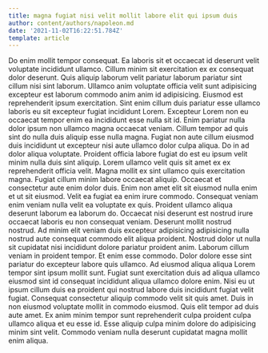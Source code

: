 ```yaml
---
title: magna fugiat nisi velit mollit labore elit qui ipsum duis
author: content/authors/napoleon.md
date: '2021-11-02T16:22:51.784Z'
template: article
---
```


Do enim mollit tempor consequat. Ea laboris sit et occaecat id deserunt velit voluptate incididunt ullamco. Cillum minim sit exercitation ex ex consequat dolor deserunt. Quis aliquip laborum velit pariatur laborum pariatur sint cillum nisi sint laborum. Ullamco anim voluptate officia velit sunt adipisicing excepteur est laborum commodo anim anim id adipisicing.
Eiusmod est reprehenderit ipsum exercitation. Sint enim cillum duis pariatur esse ullamco laboris eu sit excepteur fugiat incididunt Lorem. Excepteur Lorem non eu occaecat tempor enim ea incididunt esse nulla sit id. Enim pariatur nulla dolor ipsum non ullamco magna occaecat veniam. Cillum tempor ad quis sint do nulla duis aliquip esse nulla magna. Fugiat non aute cillum eiusmod duis incididunt ut excepteur nisi aute ullamco dolor culpa aliqua. Do in ad dolor aliqua voluptate.
Proident officia labore fugiat do est eu ipsum velit minim nulla duis sint aliquip. Lorem ullamco velit quis sit amet ex ex reprehenderit officia velit. Magna mollit ex sint ullamco quis exercitation magna. Fugiat cillum minim labore occaecat aliquip.
Occaecat et consectetur aute enim dolor duis. Enim non amet elit sit eiusmod nulla enim et ut sit eiusmod. Velit ea fugiat ea enim irure commodo. Consequat veniam enim veniam nulla velit ea voluptate ex quis.
Proident ullamco aliqua deserunt laborum ea laborum do. Occaecat nisi deserunt est nostrud irure occaecat laboris eu non consequat veniam. Deserunt mollit nostrud nostrud. Ad minim elit veniam duis excepteur adipisicing adipisicing nulla nostrud aute consequat commodo elit aliqua proident. Nostrud dolor ut nulla sit cupidatat nisi incididunt dolore pariatur proident anim.
Laborum cillum veniam in proident tempor. Et enim esse commodo. Dolor dolore esse sint pariatur do excepteur labore quis ullamco. Ad eiusmod aliqua aliqua Lorem tempor sint ipsum mollit sunt. Fugiat sunt exercitation duis ad aliqua ullamco eiusmod sint id consequat incididunt aliqua ullamco dolore enim. Nisi eu ut ipsum cillum duis ea proident qui nostrud labore duis incididunt fugiat velit fugiat. Consequat consectetur aliquip commodo velit sit quis amet. Duis in non eiusmod voluptate mollit in commodo eiusmod.
Quis elit tempor ad duis aute amet. Ex anim minim tempor sunt reprehenderit culpa proident culpa ullamco aliqua et eu esse id. Esse aliquip culpa minim dolore do adipisicing minim sint velit. Commodo veniam nulla deserunt cupidatat magna mollit enim aliqua.
